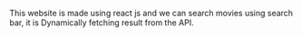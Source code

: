 This website is made using react js and we can search movies using search bar, it is Dynamically fetching result from the API.
